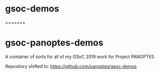 
# gsoc-demos
=======
# gsoc-panoptes-demos
A container of sorts for all of my GSoC 2019 work for Project PANOPTES

Repository shifted to: https://github.com/panoptes/gsoc-demos

